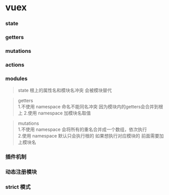 # vuex

### state
### getters
### mutations
### actions
### modules
> state 根上的属性名和模块名冲突 会被模块替代

> getters  
1.不使用 namespace 命名不能同名冲突 因为模块内的getters会合并到根上
2.使用 namespace 加模块名取值

> mutations  
1.不使用 namespace 会将所有的重名合并成一个数组，依次执行  
2.使用 namespace 默认只会执行根的 如果想执行对应模块的 前面需要加上模块名

### 插件机制

### 动态注册模块

### strict 模式